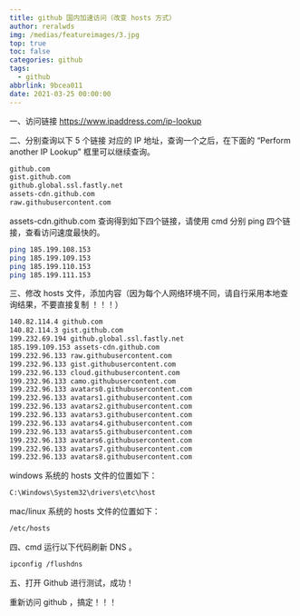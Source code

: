 ```yaml
---
title: github 国内加速访问（改变 hosts 方式）
author: reralwds
img: /medias/featureimages/3.jpg
top: true
toc: false
categories: github
tags:
  - github
abbrlink: 9bcea011
date: 2021-03-25 00:00:00
---
```


一、访问链接 https://www.ipaddress.com/ip-lookup

二、分别查询以下 5 个链接 对应的 IP 地址，查询一个之后，在下面的 “Perform another IP Lookup” 框里可以继续查询。

```bash
github.com
gist.github.com
github.global.ssl.fastly.net
assets-cdn.github.com
raw.githubusercontent.com
```

assets-cdn.github.com 查询得到如下四个链接，请使用 cmd 分别 ping 四个链接，查看访问速度最快的。

```bash
ping 185.199.108.153
ping 185.199.109.153
ping 185.199.110.153
ping 185.199.111.153
```

三、修改 hosts 文件，添加内容（因为每个人网络环境不同，请自行采用本地查询结果，不要直接复制 ！！！）

```bash
140.82.114.4 github.com
140.82.114.3 gist.github.com
199.232.69.194 github.global.ssl.fastly.net
185.199.109.153 assets-cdn.github.com
199.232.96.133 raw.githubusercontent.com
199.232.96.133 gist.githubusercontent.com
199.232.96.133 cloud.githubusercontent.com
199.232.96.133 camo.githubusercontent.com
199.232.96.133 avatars0.githubusercontent.com
199.232.96.133 avatars1.githubusercontent.com
199.232.96.133 avatars2.githubusercontent.com
199.232.96.133 avatars3.githubusercontent.com
199.232.96.133 avatars4.githubusercontent.com
199.232.96.133 avatars5.githubusercontent.com
199.232.96.133 avatars6.githubusercontent.com
199.232.96.133 avatars7.githubusercontent.com
199.232.96.133 avatars8.githubusercontent.com
```

windows 系统的 hosts 文件的位置如下：

```bash
C:\Windows\System32\drivers\etc\host
```

mac/linux 系统的 hosts 文件的位置如下：
```bash
/etc/hosts
```

四、cmd 运行以下代码刷新 DNS 。

```bash
ipconfig /flushdns
```

五、打开 Github 进行测试，成功！

重新访问 github ，搞定！！！